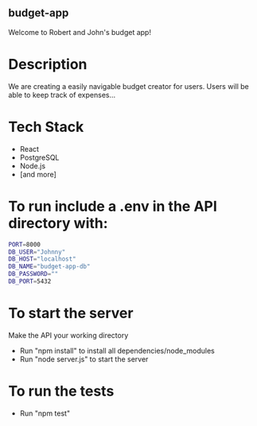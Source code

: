 ## budget-app
Welcome to Robert and John's budget app!

# Description
We are creating a easily navigable budget creator for users. Users will be able to keep track of expenses...

# Tech Stack
- React
- PostgreSQL
- Node.js
- [and more]

# To run include a .env in the API directory with:
```sh
PORT=8000
DB_USER="Johnny"
DB_HOST="localhost"
DB_NAME="budget-app-db"
DB_PASSWORD=""
DB_PORT=5432
```

# To start the server
Make the API your working directory
- Run "npm install" to install all dependencies/node_modules
- Run "node server.js" to start the server

# To run the tests
- Run "npm test" 